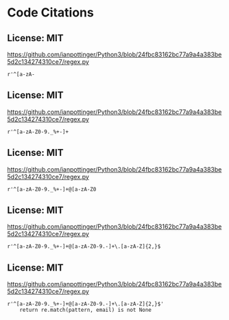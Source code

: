 # Code Citations

## License: MIT
https://github.com/ianpottinger/Python3/blob/24fbc83162bc77a9a4a383be5d2c134274310ce7/regex.py

```
r'^[a-zA-
```


## License: MIT
https://github.com/ianpottinger/Python3/blob/24fbc83162bc77a9a4a383be5d2c134274310ce7/regex.py

```
r'^[a-zA-Z0-9._%+-]+
```


## License: MIT
https://github.com/ianpottinger/Python3/blob/24fbc83162bc77a9a4a383be5d2c134274310ce7/regex.py

```
r'^[a-zA-Z0-9._%+-]+@[a-zA-Z0
```


## License: MIT
https://github.com/ianpottinger/Python3/blob/24fbc83162bc77a9a4a383be5d2c134274310ce7/regex.py

```
r'^[a-zA-Z0-9._%+-]+@[a-zA-Z0-9.-]+\.[a-zA-Z]{2,}$
```


## License: MIT
https://github.com/ianpottinger/Python3/blob/24fbc83162bc77a9a4a383be5d2c134274310ce7/regex.py

```
r'^[a-zA-Z0-9._%+-]+@[a-zA-Z0-9.-]+\.[a-zA-Z]{2,}$'
    return re.match(pattern, email) is not None
```


